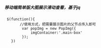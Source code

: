 ##### 移动端简单版大图展示滑动查看，基于jq

     $(function(){
           //使用方式，把需要展示图片的父节点传入即可
            var popImg = new PopImg({
                imgContainer:'.main-box'
            });
       })


